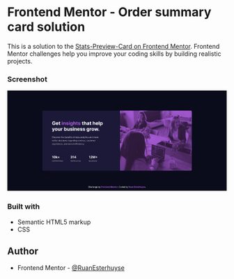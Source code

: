 # Frontend Mentor - Order summary card solution

This is a solution to the [Stats-Preview-Card on Frontend Mentor](frontendmentor.io/challenges/stats-preview-card-component-8JqbgoU62/hub/stats-preview-card-component-Tfa1qawwx). Frontend Mentor challenges help you improve your coding skills by building realistic projects.

### Screenshot

![](./images/Stats-preview-card.png)

### Built with

- Semantic HTML5 markup
- CSS

## Author

- Frontend Mentor - [@RuanEsterhuyse](https://www.frontendmentor.io/profile/RuanEsterhuyse)
